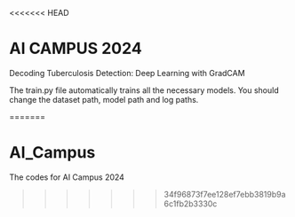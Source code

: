 <<<<<<< HEAD
# AI CAMPUS 2024 

Decoding Tuberculosis Detection: Deep Learning with GradCAM

The train.py file automatically trains all the necessary models. You should change the dataset path, model path and log paths.

=======
# AI_Campus
The codes for AI Campus 2024
>>>>>>> 34f96873f7ee128ef7ebb3819b9a6c1fb2b3330c
